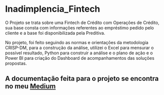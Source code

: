 ﻿# Inadimplencia_Fintech

O Projeto se trata sobre uma Fintech de Crédito com Operações de Crédito, sua base consta com informações referentes ao empréstimo pedido pelo cliente e a base foi disponibilizada pela Preditiva.

No projeto, foi feito seguindo as normas e orientações da metodologia CRISP-DM, para a construção da análise, utilizei o Excel para mensurar o possível resultado, Python para construir a análise e o plano de ação e o Power BI para criação do Dashboard de acompanhamentos das soluções propostas.

## A documentação feita para o projeto se encontra no meu [Medium](https://medium.com/@kakabuchweitz/controle-da-inadimpl%C3%AAncia-para-fintech-com-excel-python-e-power-bi-939b7d2c2841)
